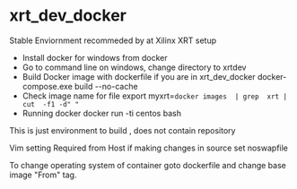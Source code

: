 # xrt_dev_docker

Stable Enviornment recommeded by  at Xilinx XRT setup
* Install docker for windows from docker 
* Go to command line on windows, change directory to xrtdev  
* Build Docker image with dockerfile if you are in xrt_dev_docker
 docker-compose.exe  build --no-cache
* Check image  name for file
  export myxrt=`docker images  | grep  xrt |  cut  -f1 -d" " `
* Running  docker 
  docker run -ti centos bash
  
This is just environment to build , does not contain repository


Vim setting Required from Host if making changes in source
set noswapfile


To change operating system of container goto dockerfile and change
base image  "From"  tag.
